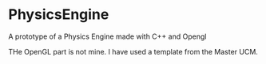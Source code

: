 # PhysicsEngine
A prototype of a Physics Engine made with C++ and Opengl

THe OpenGL part is not mine. I have used a template from the Master UCM.
